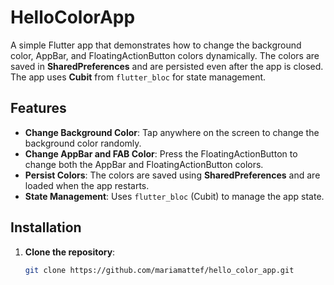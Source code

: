 # HelloColorApp

A simple Flutter app that demonstrates how to change the background color, AppBar, and FloatingActionButton colors dynamically. The colors are saved in **SharedPreferences** and are persisted even after the app is closed. The app uses **Cubit** from `flutter_bloc` for state management.

## Features

- **Change Background Color**: Tap anywhere on the screen to change the background color randomly.
- **Change AppBar and FAB Color**: Press the FloatingActionButton to change both the AppBar and FloatingActionButton colors.
- **Persist Colors**: The colors are saved using **SharedPreferences** and are loaded when the app restarts.
- **State Management**: Uses `flutter_bloc` (Cubit) to manage the app state.

## Installation

1. **Clone the repository**:

   ```bash
   git clone https://github.com/mariamattef/hello_color_app.git
